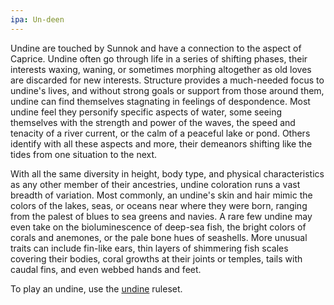 ```yaml
---
ipa: Un-deen
---
```


Undine are touched by Sunnok and have a connection to the aspect of Caprice. Undine often go through life in a series of shifting phases, their interests waxing, waning, or sometimes morphing altogether as old loves are discarded for new interests. Structure provides a much-needed focus to undine's lives, and without strong goals or support from those around them, undine can find themselves stagnating in feelings of despondence. Most undine feel they personify specific aspects of water, some seeing themselves with the strength and power of the waves, the speed and tenacity of a river current, or the calm of a peaceful lake or pond. Others identify with all these aspects and more, their demeanors shifting like the tides from one situation to the next.

With all the same diversity in height, body type, and physical characteristics as any other member of their ancestries, undine coloration runs a vast breadth of variation. Most commonly, an undine's skin and hair mimic the colors of the lakes, seas, or oceans near where they were born, ranging from the palest of blues to sea greens and navies. A rare few undine may even take on the bioluminescence of deep-sea fish, the bright colors of corals and anemones, or the pale bone hues of seashells. More unusual traits can include fin-like ears, thin layers of shimmering fish scales covering their bodies, coral growths at their joints or temples, tails with caudal fins, and even webbed hands and feet.

To play an undine, use the [undine](https://2e.aonprd.com/Ancestries.aspx?ID=37) ruleset.

